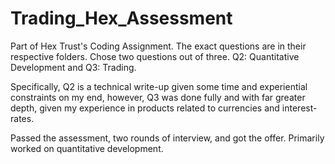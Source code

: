 # Trading_Hex_Assessment
Part of Hex Trust's Coding Assignment. The exact questions are in their respective folders. Chose two questions out of three. Q2: Quantitative Development and Q3: Trading.

Specifically, Q2 is a technical write-up given some time and experiential constraints on my end, however, Q3 was done fully and with far greater depth, given my experience in products related to currencies and interest-rates.

Passed the assessment, two rounds of interview, and got the offer. Primarily worked on quantitative development.
